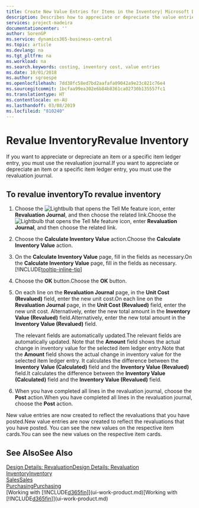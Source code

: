 ```yaml
---
title: Create New Value Entries for Items in the Inventory| Microsoft Docs
description: Describes how to appreciate or depreciate the value entries of one or more items in the inventory by posting their current, calculated value.
services: project-madeira
documentationcenter: ''
author: SorenGP
ms.service: dynamics365-business-central
ms.topic: article
ms.devlang: na
ms.tgt_pltfrm: na
ms.workload: na
ms.search.keywords: costing, inventory cost, value entries
ms.date: 10/01/2018
ms.author: sgroespe
ms.openlocfilehash: 7dd38fc58ed7bd2aafafa09042a9e23c821c76e4
ms.sourcegitcommit: 1bcfaa99ea302e6b84b8361ca02730b135557fc1
ms.translationtype: HT
ms.contentlocale: en-AU
ms.lasthandoff: 03/08/2019
ms.locfileid: "810240"
---
```

# <a name="revalue-inventory"></a><span data-ttu-id="0c1bc-103">Revalue Inventory</span><span class="sxs-lookup"><span data-stu-id="0c1bc-103">Revalue Inventory</span></span>
<span data-ttu-id="0c1bc-104">If you want to appreciate or depreciate an item or a specific item ledger entry, you must use the revaluation journal.</span><span class="sxs-lookup"><span data-stu-id="0c1bc-104">If you want to appreciate or depreciate an item or a specific item ledger entry, you must use the revaluation journal.</span></span>

## <a name="to-revalue-inventory"></a><span data-ttu-id="0c1bc-105">To revalue inventory</span><span class="sxs-lookup"><span data-stu-id="0c1bc-105">To revalue inventory</span></span>
1. <span data-ttu-id="0c1bc-106">Choose the ![Lightbulb that opens the Tell Me feature](media/ui-search/search_small.png "Tell me what you want to do") icon, enter **Revaluation Journal**, and then choose the related link.</span><span class="sxs-lookup"><span data-stu-id="0c1bc-106">Choose the ![Lightbulb that opens the Tell Me feature](media/ui-search/search_small.png "Tell me what you want to do") icon, enter **Revaluation Journal**, and then choose the related link.</span></span>
2. <span data-ttu-id="0c1bc-107">Choose the **Calculate Inventory Value** action.</span><span class="sxs-lookup"><span data-stu-id="0c1bc-107">Choose the **Calculate Inventory Value** action.</span></span>
3. <span data-ttu-id="0c1bc-108">On the **Calculate Inventory Value** page, fill in the fields as necessary.</span><span class="sxs-lookup"><span data-stu-id="0c1bc-108">On the **Calculate Inventory Value** page, fill in the fields as necessary.</span></span> [!INCLUDE[tooltip-inline-tip](includes/tooltip-inline-tip_md.md)]
4. <span data-ttu-id="0c1bc-109">Choose the **OK** button.</span><span class="sxs-lookup"><span data-stu-id="0c1bc-109">Choose the **OK** button.</span></span>
5. <span data-ttu-id="0c1bc-110">On each line on the **Revaluation Journal** page, in the **Unit Cost (Revalued)** field, enter the new unit cost.</span><span class="sxs-lookup"><span data-stu-id="0c1bc-110">On each line on the **Revaluation Journal** page, in the **Unit Cost (Revalued)** field, enter the new unit cost.</span></span> <span data-ttu-id="0c1bc-111">Alternatively, enter the new total amount in the **Inventory Value (Revalued)** field.</span><span class="sxs-lookup"><span data-stu-id="0c1bc-111">Alternatively, enter the new total amount in the **Inventory Value (Revalued)** field.</span></span>

    <span data-ttu-id="0c1bc-112">The relevant fields are automatically updated.</span><span class="sxs-lookup"><span data-stu-id="0c1bc-112">The relevant fields are automatically updated.</span></span> <span data-ttu-id="0c1bc-113">Note that the **Amount** field shows the actual change in inventory value for the selected item ledger entry.</span><span class="sxs-lookup"><span data-stu-id="0c1bc-113">Note that the **Amount** field shows the actual change in inventory value for the selected item ledger entry.</span></span> <span data-ttu-id="0c1bc-114">It calculates the difference between the **Inventory Value (Calculated)** field and the **Inventory Value (Revalued)** field.</span><span class="sxs-lookup"><span data-stu-id="0c1bc-114">It calculates the difference between the **Inventory Value (Calculated)** field and the **Inventory Value (Revalued)** field.</span></span>
6. <span data-ttu-id="0c1bc-115">When you have completed all lines in the revaluation journal, choose the **Post** action.</span><span class="sxs-lookup"><span data-stu-id="0c1bc-115">When you have completed all lines in the revaluation journal, choose the **Post** action.</span></span>

<span data-ttu-id="0c1bc-116">New value entries are now created to reflect the revaluations that you have posted.</span><span class="sxs-lookup"><span data-stu-id="0c1bc-116">New value entries are now created to reflect the revaluations that you have posted.</span></span> <span data-ttu-id="0c1bc-117">You can see the new values on the respective item cards.</span><span class="sxs-lookup"><span data-stu-id="0c1bc-117">You can see the new values on the respective item cards.</span></span>

## <a name="see-also"></a><span data-ttu-id="0c1bc-118">See Also</span><span class="sxs-lookup"><span data-stu-id="0c1bc-118">See Also</span></span>
[<span data-ttu-id="0c1bc-119">Design Details: Revaluation</span><span class="sxs-lookup"><span data-stu-id="0c1bc-119">Design Details: Revaluation</span></span>](design-details-revaluation.md)  
[<span data-ttu-id="0c1bc-120">Inventory</span><span class="sxs-lookup"><span data-stu-id="0c1bc-120">Inventory</span></span>](inventory-manage-inventory.md)  
[<span data-ttu-id="0c1bc-121">Sales</span><span class="sxs-lookup"><span data-stu-id="0c1bc-121">Sales</span></span>](sales-manage-sales.md)  
[<span data-ttu-id="0c1bc-122">Purchasing</span><span class="sxs-lookup"><span data-stu-id="0c1bc-122">Purchasing</span></span>](purchasing-manage-purchasing.md)  
<span data-ttu-id="0c1bc-123">[Working with [!INCLUDE[d365fin](includes/d365fin_md.md)]](ui-work-product.md)</span><span class="sxs-lookup"><span data-stu-id="0c1bc-123">[Working with [!INCLUDE[d365fin](includes/d365fin_md.md)]](ui-work-product.md)</span></span>
